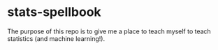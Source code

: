 # stats-spellbook
The purpose of this repo is to give me a place to teach myself to teach statistics (and machine learning!).
